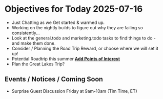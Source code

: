 # Objectives for Today 2025-07-16

- Just Chatting as we Get started & warmed up.
- Working on the nightly builds to figure out why they are failing so consistently...
- Look at the general.todo and marketing.todo tasks to find things to do - and make them done.
- Consider / Planning the Road Trip Reward, or choose where we will set it up!
- Potential Roadtrip this summer **[Add Points of Interest](https://tyrebyt.es/trip)**
- Plan the Great Lakes Trip?

## Events / Notices / Coming Soon

- Surprise Guest Discussion Friday at 9am-10am (Tim Time, ET)
